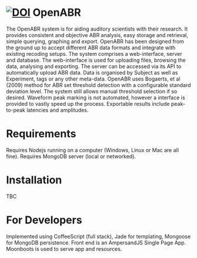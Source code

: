 [![DOI](https://zenodo.org/badge/doi/10.5281/zenodo.15629.svg)](http://dx.doi.org/10.5281/zenodo.15629)
OpenABR
======

The OpenABR system is for aiding auditory scientists with their research. It provides consistent and objective ABR analysis, easy storage and retrieval, simple querying, graphing and export. OpenABR has been designed from the ground up to accept different ABR data formats and integrate with existing recoding setups.
The system comprises a web-interface, server and database. The web-interface is used for uploading files, browsing the data, analysing and exporting. The server can be accessed via its API to automatically upload ABR data. Data is organised by Subject as well as Experiment, tags or any other meta-data.
OpenABR uses Bogaerts, et al (2009) method for ABR set threshold detection with a configurable standard deviation level. The system still allows manual threshold selection if so desired.
Waveform peak marking is not automated, however a interface is provided to vastly speed up the process. Exportable results include peak-to-peak latencies and amplitudes.

Requirements
============

Requires Nodejs running on a computer (Windows, Linux or Mac are all fine).
Requires MongoDB server (local or networked).

Installation
============
TBC


For Developers
==============

Implemented using CoffeeScript (full stack), Jade for templating, Mongoose for MongoDB persistence. Front end is an AmpersandJS Single Page App. Moonboots is used to serve app and resources.
